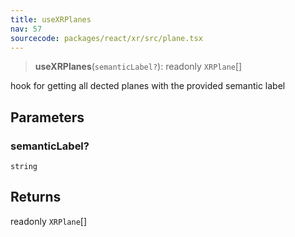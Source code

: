 ```yaml
---
title: useXRPlanes
nav: 57
sourcecode: packages/react/xr/src/plane.tsx
---
```


> **useXRPlanes**(`semanticLabel?`): readonly `XRPlane`[]

hook for getting all dected planes with the provided semantic label

## Parameters

### semanticLabel?

`string`

## Returns

readonly `XRPlane`[]

